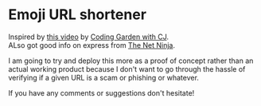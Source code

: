 # Emoji URL shortener

Inspired by [this video](https://www.youtube.com/watch?v=gq5yubc1u18) by [Coding Garden with CJ](https://coding.garden).  
ALso got good info on express from [The Net Ninja](https://www.thenetninja.co.uk).  

I am going to try and deploy this more as a proof of concept rather than an actual working product because I don't 
want to go through the hassle of verifying if a given URL is a scam or phishing or whatever. 

If you have any comments or suggestions don't hesitate! 
